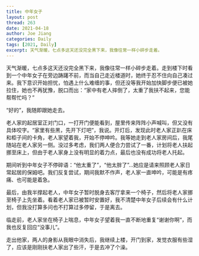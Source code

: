 ```yaml
---
title: 中年女子
layout: post
thread: 263
date: 2021-04-18
author: Joe Jiang
categories: Daily
tags: [2021, Daily]
excerpt: 天气渐暖，七点多这天还没完全黑下来，我像往常一样小碎步走着。
---
```


天气渐暖，七点多这天还没完全黑下来，我像往常一样小碎步走着。走到楼下时看到一个中年女子在旁边踌躇不前，而当自己走近楼道时，她终于忍不住向自己凑过来。我下意识开始担忧，怕遇上什么难缠的事，但还没等我开始加快脚步便已被她拉住，她也不再犹豫，脱口而出：“家中有老人摔倒了，太重了我扶不起来，您能帮帮忙吗？”

“好的”，我随即跟她走去。

老人家的起居室正对门口，一打开门便能看到，屋里传来阵阵小声喊叫，但又没有具体咬字。“家里有些黑，先开下灯吧”，我说。开灯后，发现此时老人家正趴在床和柜子间的卡角，老人家望着我，开始不停呻吟。我等她走到老人家房间后，我尾随站在老人家另一侧。没过多考虑，我们两人便合力尝试了一番，计划将老人扶起挪至床上，但由于老人家身上没有明显的着力点，最后也没有成功将老人托起。

期间听到中年女子不停碎语：“他太重了”，“他太胖了”…她应是请来照顾老人家日常起居的保姆吧。我们反复尝试，期间我默不作声，老人家一直呻吟，可能是有疼痛、也可能是着急。

最后，由我半撑起老人，中年女子暂时脱身去客厅拿来一个椅子，然后将老人家挪至椅子上先坐着。看着老人家已被暂时安置好，我不清楚中年女子后续会有什么计划，但我没打算多问也不打算过多停留，于是离去。

临走前，老人家坐在椅子上喘息，中年女子望着我一直不断地重复“谢谢你啊“，而我也反复回应“没事儿”。

走出他家，两人的身影从我眼中消失后，我继续上楼，开门到家，发觉衣服有些湿了，应该是刚刚扶老人家出了些汗，于是去冲了个澡。
